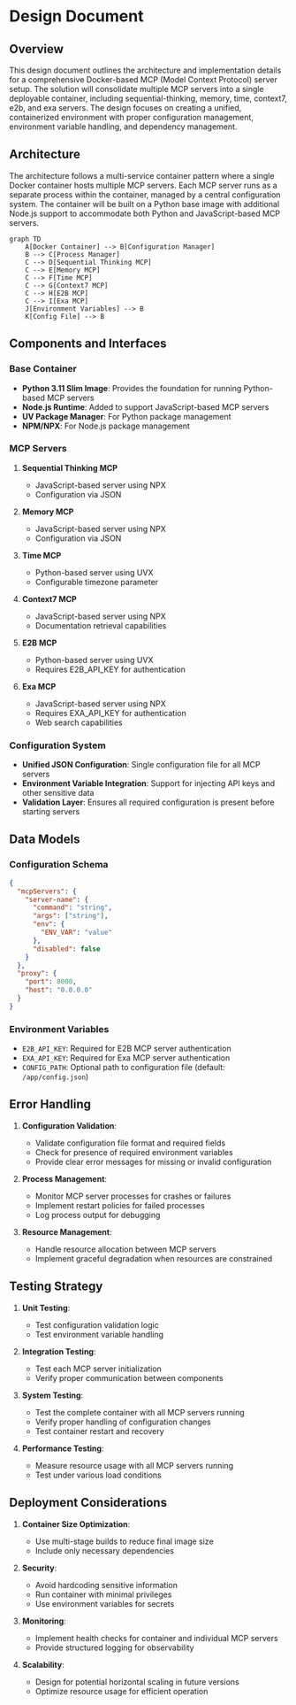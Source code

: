# Design Document

## Overview

This design document outlines the architecture and implementation details for a comprehensive Docker-based MCP (Model Context Protocol) server setup. The solution will consolidate multiple MCP servers into a single deployable container, including sequential-thinking, memory, time, context7, e2b, and exa servers. The design focuses on creating a unified, containerized environment with proper configuration management, environment variable handling, and dependency management.

## Architecture

The architecture follows a multi-service container pattern where a single Docker container hosts multiple MCP servers. Each MCP server runs as a separate process within the container, managed by a central configuration system. The container will be built on a Python base image with additional Node.js support to accommodate both Python and JavaScript-based MCP servers.

```mermaid
graph TD
    A[Docker Container] --> B[Configuration Manager]
    B --> C[Process Manager]
    C --> D[Sequential Thinking MCP]
    C --> E[Memory MCP]
    C --> F[Time MCP]
    C --> G[Context7 MCP]
    C --> H[E2B MCP]
    C --> I[Exa MCP]
    J[Environment Variables] --> B
    K[Config File] --> B
```

## Components and Interfaces

### Base Container

- **Python 3.11 Slim Image**: Provides the foundation for running Python-based MCP servers
- **Node.js Runtime**: Added to support JavaScript-based MCP servers
- **UV Package Manager**: For Python package management
- **NPM/NPX**: For Node.js package management

### MCP Servers

1. **Sequential Thinking MCP**
   - JavaScript-based server using NPX
   - Configuration via JSON

2. **Memory MCP**
   - JavaScript-based server using NPX
   - Configuration via JSON

3. **Time MCP**
   - Python-based server using UVX
   - Configurable timezone parameter

4. **Context7 MCP**
   - JavaScript-based server using NPX
   - Documentation retrieval capabilities

5. **E2B MCP**
   - Python-based server using UVX
   - Requires E2B_API_KEY for authentication

6. **Exa MCP**
   - JavaScript-based server using NPX
   - Requires EXA_API_KEY for authentication
   - Web search capabilities

### Configuration System

- **Unified JSON Configuration**: Single configuration file for all MCP servers
- **Environment Variable Integration**: Support for injecting API keys and other sensitive data
- **Validation Layer**: Ensures all required configuration is present before starting servers

## Data Models

### Configuration Schema

```json
{
  "mcpServers": {
    "server-name": {
      "command": "string",
      "args": ["string"],
      "env": {
        "ENV_VAR": "value"
      },
      "disabled": false
    }
  },
  "proxy": {
    "port": 8000,
    "host": "0.0.0.0"
  }
}
```

### Environment Variables

- `E2B_API_KEY`: Required for E2B MCP server authentication
- `EXA_API_KEY`: Required for Exa MCP server authentication
- `CONFIG_PATH`: Optional path to configuration file (default: `/app/config.json`)

## Error Handling

1. **Configuration Validation**:
   - Validate configuration file format and required fields
   - Check for presence of required environment variables
   - Provide clear error messages for missing or invalid configuration

2. **Process Management**:
   - Monitor MCP server processes for crashes or failures
   - Implement restart policies for failed processes
   - Log process output for debugging

3. **Resource Management**:
   - Handle resource allocation between MCP servers
   - Implement graceful degradation when resources are constrained

## Testing Strategy

1. **Unit Testing**:
   - Test configuration validation logic
   - Test environment variable handling

2. **Integration Testing**:
   - Test each MCP server initialization
   - Verify proper communication between components

3. **System Testing**:
   - Test the complete container with all MCP servers running
   - Verify proper handling of configuration changes
   - Test container restart and recovery

4. **Performance Testing**:
   - Measure resource usage with all MCP servers running
   - Test under various load conditions

## Deployment Considerations

1. **Container Size Optimization**:
   - Use multi-stage builds to reduce final image size
   - Include only necessary dependencies

2. **Security**:
   - Avoid hardcoding sensitive information
   - Run container with minimal privileges
   - Use environment variables for secrets

3. **Monitoring**:
   - Implement health checks for container and individual MCP servers
   - Provide structured logging for observability

4. **Scalability**:
   - Design for potential horizontal scaling in future versions
   - Optimize resource usage for efficient operation